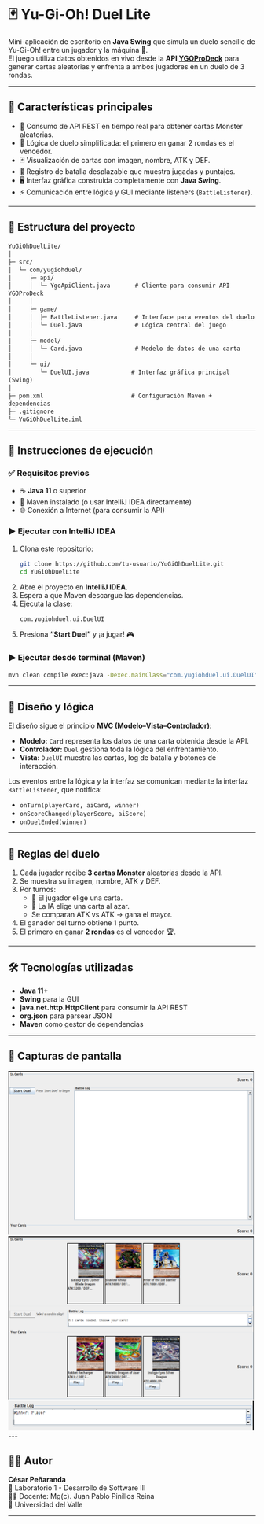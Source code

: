 # 🃏 Yu-Gi-Oh! Duel Lite

Mini-aplicación de escritorio en **Java Swing** que simula un duelo sencillo de Yu-Gi-Oh! entre un jugador y la máquina 🤖.  
El juego utiliza datos obtenidos en vivo desde la **API [YGOProDeck](https://db.ygoprodeck.com/api-guide/)** para generar cartas aleatorias y enfrenta a ambos jugadores en un duelo de 3 rondas.

---

## 📌 Características principales

- 🔸 Consumo de API REST en tiempo real para obtener cartas Monster aleatorias.
- 🧠 Lógica de duelo simplificada: el primero en ganar 2 rondas es el vencedor.
- 🃏 Visualización de cartas con imagen, nombre, ATK y DEF.
- 📝 Registro de batalla desplazable que muestra jugadas y puntajes.
- 🖥️ Interfaz gráfica construida completamente con **Java Swing**.
- ⚡ Comunicación entre lógica y GUI mediante listeners (`BattleListener`).

---

## 🧱 Estructura del proyecto

```
YuGiOhDuelLite/
│
├─ src/
│  └─ com/yugiohduel/
│     ├─ api/
│     │  └─ YgoApiClient.java       # Cliente para consumir API YGOProDeck
│     │
│     ├─ game/
│     │  ├─ BattleListener.java     # Interface para eventos del duelo
│     │  └─ Duel.java               # Lógica central del juego
│     │
│     ├─ model/
│     │  └─ Card.java               # Modelo de datos de una carta
│     │
│     └─ ui/
│        └─ DuelUI.java            # Interfaz gráfica principal (Swing)
│
├─ pom.xml                         # Configuración Maven + dependencias
├─ .gitignore
└─ YuGiOhDuelLite.iml
```

---

## 🚀 Instrucciones de ejecución

### ✅ Requisitos previos
- ☕ **Java 11** o superior
- 🧰 Maven instalado (o usar IntelliJ IDEA directamente)
- 🌐 Conexión a Internet (para consumir la API)

### ▶️ Ejecutar con IntelliJ IDEA
1. Clona este repositorio:
   ```bash
   git clone https://github.com/tu-usuario/YuGiOhDuelLite.git
   cd YuGiOhDuelLite
   ```
2. Abre el proyecto en **IntelliJ IDEA**.
3. Espera a que Maven descargue las dependencias.
4. Ejecuta la clase:
   ```
   com.yugiohduel.ui.DuelUI
   ```
5. Presiona **“Start Duel”** y ¡a jugar! 🎮

### ▶️ Ejecutar desde terminal (Maven)
```bash
mvn clean compile exec:java -Dexec.mainClass="com.yugiohduel.ui.DuelUI"
```

---

## 🧠 Diseño y lógica

El diseño sigue el principio **MVC (Modelo–Vista–Controlador)**:

- **Modelo:** `Card` representa los datos de una carta obtenida desde la API.
- **Controlador:** `Duel` gestiona toda la lógica del enfrentamiento.
- **Vista:** `DuelUI` muestra las cartas, log de batalla y botones de interacción.

Los eventos entre la lógica y la interfaz se comunican mediante la interfaz `BattleListener`, que notifica:
- `onTurn(playerCard, aiCard, winner)`
- `onScoreChanged(playerScore, aiScore)`
- `onDuelEnded(winner)`

---

## 📝 Reglas del duelo

1. Cada jugador recibe **3 cartas Monster** aleatorias desde la API.
2. Se muestra su imagen, nombre, ATK y DEF.
3. Por turnos:
    - 🧍 El jugador elige una carta.
    - 🤖 La IA elige una carta al azar.
    - Se comparan ATK vs ATK → gana el mayor.
4. El ganador del turno obtiene 1 punto.
5. El primero en ganar **2 rondas** es el vencedor 🏆.

---

## 🛠️ Tecnologías utilizadas

- **Java 11+**
- **Swing** para la GUI
- **java.net.http.HttpClient** para consumir la API REST
- **org.json** para parsear JSON
- **Maven** como gestor de dependencias

---

## 📸 Capturas de pantalla

<img src="assets/Imagen1.png" alt="Duelo ganado" width="500"/>
<img src="assets/Imagen2.png" alt="Duelo ganado" width="500"/>
<img src="assets/Imagen3.png" alt="Duelo ganado" width="500"/>
---

## 👨‍💻 Autor

**César Peñaranda**  
📅 Laboratorio 1 - Desarrollo de Software III  
🧑‍🏫 Docente: Mg(c). Juan Pablo Pinillos Reina  
🏫 Universidad del Valle

---


